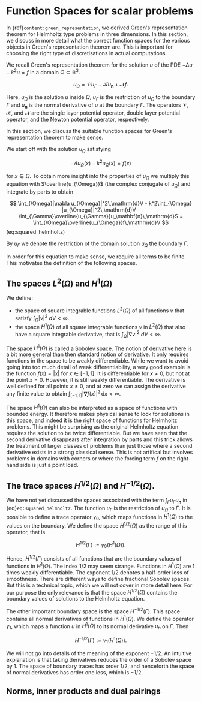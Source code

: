 # Function Spaces for scalar problems

In {ref}`content:green_representation`, we derived Green's representation theorem for Helmholtz type problems in three dimensions. In this section, we discuss in more detail what the correct function spaces for the various objects in Green's representation theorem are. This is important for choosing the right type of discretisations in actual computations.

We recall Green's representation theorem for the solution $u$ of the PDE $-\Delta u-k^2u=f$ in a domain $\Omega\subset\mathbb{R}^3$.

$$
u_{\Omega} = \mathcal{V}u_{\Gamma} - \mathcal{K}u_\mathbf{n} +\mathcal{N}f.
$$

Here, $u_{\Omega}$ is the solution $u$ inside $\Omega$, $u_{\Gamma}$ is the restriction of $u_{\Omega}$ to the boundary $\Gamma$ and $u_\mathbf{n}$ is the normal derivative of $u$ at the boundary $\Gamma$. The operators $\mathcal{V}$, $\mathcal{K}$, and $\mathcal{N}$ are the single layer potential operator, double layer potential operator, and the Newton potential operator, respectively.

In this section, we discuss the suitable function spaces for Green's representation theorem to make sense.

We start off with the solution $u_{\Omega}$ satisfying

$$
-\Delta u_{\Omega}(x) - k^2u_{\Omega}(x) = f(x)
$$ 

for $x\in\Omega$. To obtain more insight into the properties of $u_{\Omega}$ we multiply this equation with $\overline{u_{\Omega}}$ (the complex conjugate of $u_{\Omega}$) and integrate by parts to obtain

$$
\int_{\Omega}|\nabla u_{\Omega}|^2\,\mathrm{d}V - k^2\int_{\Omega} |u_{\Omega}|^2\,\mathrm{d}V - \int_{\Gamma}\overline{u_{\Gamma}}u_\mathbf{n}\,\mathrm{d}S = \int_{\Omega}\overline{u_{\Omega}}f\,\mathrm{d}V
$$ (eq:squared_helmholtz)

By $u_{\Gamma}$ we denote the restriction of the domain solution $u_{\Omega}$ the boundary $\Gamma$.

In order for this equation to make sense, we require all terms to be finite. This motivates the definition of the following spaces.

## The spaces $L^2(\Omega)$ and $H^1(\Omega)$
We define:
* the space of square integrable functions $L^2(\Omega)$ of all functions $v$ that satisfy $\int_{\Omega}|v|^2\ dV < \infty$.
* the space $H^1(\Omega)$ of all square integrable functions $v$ in $L^2(\Omega)$ that also have a square integrable derivative, that is $\int_{\Omega}|\nabla v|^2\ dV < \infty$.

The space $H^1(\Omega)$ is called a Sobolev space. The notion of derivative here is a bit more general than then standard notion of derivative. It only requires functions in the space to be weakly differentiable. While we want to avoid going into too much detail of weak differentiability, a very good example is the function $f(x) = |x|$ for $x\in [-1, 1]$. It is differentiable for $x\neq 0$, but not at the point $x=0$. However, it is still weakly differentiable. The derivative is well defined for all points $x\neq 0$, and at zero we can assign the derivative any finite value to obtain $\int_{[-1, 1]} |\nabla f(x)|^2\,\mathrm{d}x < \infty$. 

The space $H^1(\Omega)$ can also be interpreted as a space of functions with bounded energy. It therefore makes physical sense to look for solutions in this space, and indeed it is the right space of functions for Helmholtz problems. This might be surprising as the original Helmholtz equation requires the solution to be twice differentiable. But we have seen that the second derivative disappears after integration by parts and this trick allows the treatment of larger classes of problems than just those where a second derivative exists in a strong classical sense. This is not artifical but involves problems in domains with corners or where the forcing term $f$ on the right-hand side is just a point load.

## The trace spaces $H^{1/2}(\Omega)$ and $H^{-1/2}(\Omega)$.

We have not yet discussed the spaces associated with the term $\int_{\Gamma}u_{\Gamma}u_\mathbf{n}$ in {eq}`eq:squared_helmholtz`. The function $u_{\Gamma}$ is the restriction of $u_{\Omega}$ to $\Gamma$. It is possible to define a trace operator $\gamma_0$, which maps functions in $H^1(\Omega)$ to the values on the boundary. We define the space $H^{1/2}(\Omega)$ as the range of this operator, that is

$$
H^{1/2}(\Gamma) := \gamma_0(H^{1}(\Omega)).
$$

Hence, $H^{1/2}(\Gamma)$ consists of all functions that are the boundary values of functions in $H^1(\Omega)$. The index $1/2$ may seem strange. Functions in $H^1(\Omega)$ are 1 times weakly differentiable. The exponent $1/2$ denotes a half-order loss of smoothness. There are different ways to define fractional Sobolev spaces. But this is a technical topic, which we will not cover in more detail here. For our purpose the only relevance is that the space $H^{1/2}(\Omega)$ contains the boundary values of solutions to the Helmholtz equation.

The other important boundary space is the space $H^{-1/2}(\Gamma)$. This space contains all normal derivatives of functions in $H^1(\Omega)$. We define the operator $\gamma_1$, which maps a function $u$ in $H^1(\Omega)$ to its normal derivative $u_n$ on $\Gamma$. Then 

$$
H^{-1/2}(\Gamma) := \gamma_1(H^{1}(\Omega)).
$$

We will not go into details of the meaning of the exponent $-1/2$. An intuitive explanation is that taking derivatives reduces the order of a Sobolev space by $1$. The space of boundary traces has order $1/2$, and henceforth the space of normal derivatives has order one less, which is $-1/2$.


## Norms, inner products and dual pairings



